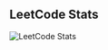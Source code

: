 ## LeetCode Stats

![LeetCode Stats](https://leetcode-readme-stats.vercel.app/api?username=vinayyele1998)
